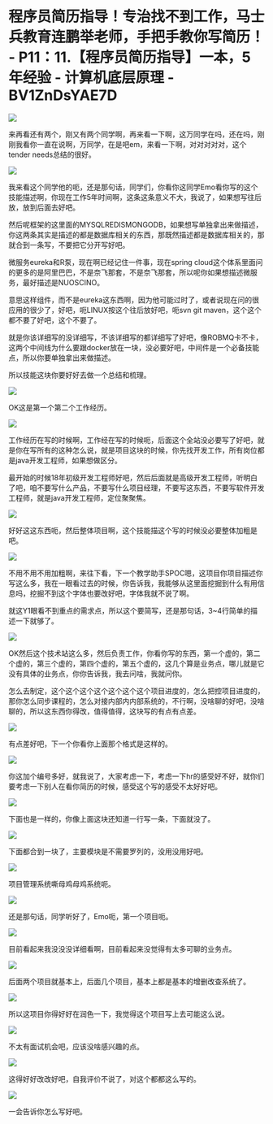# 程序员简历指导！专治找不到工作，马士兵教育连鹏举老师，手把手教你写简历！ - P11：11.【程序员简历指导】一本，5年经验 - 计算机底层原理 - BV1ZnDsYAE7D

![](img/7666c63e251f1936ad878b2ca7c399ee_0.png)

来再看还有两个，刚又有两个同学啊，再来看一下啊，这万同学在吗，还在吗，刚刚我看你一直在说啊，万同学，在是吧em，来看一下啊，对对对对对，这个tender needs总结的很好。



![](img/7666c63e251f1936ad878b2ca7c399ee_2.png)

我来看这个同学他的呃，还是那句话，同学们，你看你这同学Emo看你写的这个技能描述啊，你现在工作5年时间啊，这条这条意义不大，我说了，如果想写往后放，放到后面去好吧。

然后呢框架的这里面的MYSQLREDISMONGODB，如果想写单独拿出来做描述，你这两条其实是描述的都是数据库相关的东西，那既然描述都是数据库相关的，那就合到一条写，不要把它分开写好吧。

微服务eureka和R泵，现在啊已经记住一件事，现在spring cloud这个体系里面问的更多的是阿里巴巴，不是奈飞那套，不是奈飞那套，所以呢你如果想描述微服务，最好描述是NUOSCINO。

意思这样组件，而不是eureka这东西啊，因为他可能过时了，或者说现在问的很应用的很少了，好吧，呃LINUX按这个往后放好吧，呃svn git maven，这个这个都不要了好吧，这个不要了。

就是你该详细写的没详细写，不该详细写的都详细写了好吧，像ROBMQ卡不卡，这两个中间线为什么要跟docker放在一块，没必要好吧，中间件是一个必备技能点，所以你要单独拿出来做描述。

所以技能这块你要好好去做一个总结和梳理。

![](img/7666c63e251f1936ad878b2ca7c399ee_4.png)

OK这是第一个第二个工作经历。

![](img/7666c63e251f1936ad878b2ca7c399ee_6.png)

工作经历在写的时候啊，工作经在写的时候呃，后面这个全站没必要写了好吧，就是你在写所有的这种怎么说，就是项目这块的时候，你先找开发工作，所有岗位都是java开发工程师，如果想做区分。

最开始的时候18年初级开发工程师好吧，然后后面就是高级开发工程师，听明白了吧，咱不要写什么产品，不要写什么项目经理，不要写这东西，不要写软件开发工程师，就是java开发工程师，定位聚聚焦。



![](img/7666c63e251f1936ad878b2ca7c399ee_8.png)

好好这这东西呃，然后整体项目啊，这个技能描这个写的时候没必要整体加粗是吧。

![](img/7666c63e251f1936ad878b2ca7c399ee_10.png)

不用不用不用加粗啊，来往下看，下一个教学助手SPOC嗯，这项目你项目描述你写这么多，我在一眼看过去的时候，你告诉我，我能够从这里面挖掘到什么有用信息吗，挖掘不到这个字体也要改好吧，字体我就不说了啊。

就这Y1眼看不到重点的需求点，所以这个要简写，还是那句话，3~4行简单的描述一下就够了。

![](img/7666c63e251f1936ad878b2ca7c399ee_12.png)

OK然后这个技术站这么多，然后负责工作，你看你写的东西，第一个虚的，第二个虚的，第三个虚的，第四个虚的，第五个虚的，这几个算是业务点，哪儿就是它没有具体的业务点，你你告诉我，我去问啥，我就问你。

怎么去制定，这个这个这个这个这个这个这个项目进度的，怎么把控项目进度的，那你怎么同步课程的，怎么对接内部内内部系统的，不行啊，没啥聊的好吧，没啥聊的，所以这东西你得改，值得值得，这块写的有点有点差。



![](img/7666c63e251f1936ad878b2ca7c399ee_14.png)

有点差好吧，下一个你看你上面那个格式是这样的。

![](img/7666c63e251f1936ad878b2ca7c399ee_16.png)

你这加个编号多好，就我说了，大家考虑一下，考虑一下hr的感受好不好，就你们要考虑一下别人在看你简历的时候，感受这个写的感受不太好好吧。



![](img/7666c63e251f1936ad878b2ca7c399ee_18.png)

下面也是一样的，你像上面这块还知道一行写一条，下面就没了。

![](img/7666c63e251f1936ad878b2ca7c399ee_20.png)

下面都合到一块了，主要模块是不需要罗列的，没用没用好吧。

![](img/7666c63e251f1936ad878b2ca7c399ee_22.png)

项目管理系统嘶母鸡母鸡系统呃。

![](img/7666c63e251f1936ad878b2ca7c399ee_24.png)

还是那句话，同学听好了，Emo呃，第一个项目呃。

![](img/7666c63e251f1936ad878b2ca7c399ee_26.png)

目前看起来我没没没详细看啊，目前看起来没觉得有太多可聊的业务点。

![](img/7666c63e251f1936ad878b2ca7c399ee_28.png)

后面两个项目就基本上，后面几个项目，基本上都是基本的增删改查系统了。

![](img/7666c63e251f1936ad878b2ca7c399ee_30.png)

所以这项目你得好好在润色一下，我觉得这个项目写上去可能这么说。

![](img/7666c63e251f1936ad878b2ca7c399ee_32.png)

不太有面试机会吧，应该没啥感兴趣的点。

![](img/7666c63e251f1936ad878b2ca7c399ee_34.png)

这得好好改改好吧，自我评价不说了，对这个都都这么写的。

![](img/7666c63e251f1936ad878b2ca7c399ee_36.png)

一会告诉你怎么写好吧。